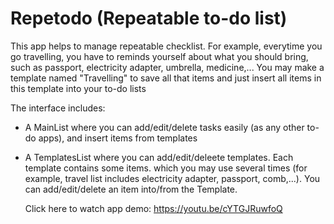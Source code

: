 # Repetodo (Repeatable to-do list)
  This app helps to manage repeatable checklist. For example, everytime you go travelling, you have to reminds yourself about what you should bring, such as passport, electricity adapter, umbrella, medicine,... You may make a template named "Travelling" to save all that items and just insert all items in this template into your to-do lists  

  The interface includes:
- A MainList where you can add/edit/delete tasks easily (as any other to-do apps), and insert items from templates
- A TemplatesList where you can add/edit/deleete templates. Each template contains some items.  which you may use several times (for example, travel list includes electricity adapter, passport, comb,...). You can add/edit/delete an item into/from the Template.

  Click here to watch app demo: https://youtu.be/cYTGJRuwfoQ
